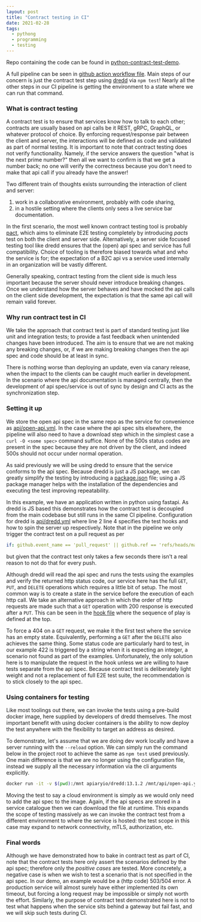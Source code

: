 ```yaml
---
layout: post
title: "Contract testing in CI"
date: 2021-02-28
tags:
  - pythong
  - programming
  - testing
---
```


Repo containing the code can be found in [python-contract-test-demo](https://github.com/edwintye/python-contract-test-demo).

A full pipeline can be seen in [github action workflow file](https://github.com/edwintye/python-contract-test-demo/blob/main/.github/workflows/main.yml).
Main steps of our concern is just the contract test step using [dredd](https://dredd.io) via `npm test`!
Nearly all the other steps in our CI pipeline is getting the environment to a state where we can run that command.

### What is contract testing

A contract test is to ensure that services know how to talk to each other; contracts are usually based on api calls
be it REST, gRPC, GraphQL, or whatever protocol of choice.  By enforcing request/response pair between
the client and server, the interactions will be defined as code and validated as part of normal testing.  It
is important to note that contract testing does not verify functionality.  Namely, if the service answers
the question "what is the next prime number?" then all we want to confirm is that we get a number back;
no one will verify the correctness because you don't need to make that api call if you already have the answer!

Two different train of thoughts exists surrounding the interaction of client and server:
  1. work in a collaborative environment, probably with code sharing,
  2. in a hostile setting where the clients only sees a live service bar documentation.

In the first scenario, the most well known contract testing tool is probably [pact](https://pact.io), which aims
to eliminate E2E testing completely by introducing *pacts* test on both the client and server side.
Alternatively, a server side focused testing tool like dredd ensures that the (open) api spec
and service has full compatibility.  Choice of tooling is therefore biased towards what and who the service is for;
the expectation of a B2C api vs a service used internally in an organization will be vastly different.

Generally speaking, contract testing from the client side is much less important because the server should
never introduce breaking changes. Once we understand how the server behaves and have mocked the api calls
on the client side development, the expectation is that the same api call will remain valid forever.  

### Why run contract test in CI

We take the approach that contract test is part of standard testing just like unit and integration tests; to provide
a fast feedback when unintended changes have been introduced. The aim is to ensure that we are not making
any breaking changes, or,
if we are making breaking changes then the api spec and code should be at least in sync. 

There is nothing worse than deploying an update, even via canary release, when the impact to the clients
can be caught much earlier in development.  In the scenario where the api documentation is managed
centrally, then the development of api spec/service is out of sync by design and CI acts as the synchronization
step.  

### Setting it up

We store the open api spec in the same repo as the service for convenience as 
[api/open-api.yml](https://github.com/edwintye/python-contract-test-demo/blob/main/api/open-api.yml).
In the case where the api spec sits elsewhere, the pipeline will also need to have a download step
which in the simplest case a `curl -O <some spec>` command suffice.  None of the 500s status codes are
present in the spec because they are not driven by the client, and indeed 500s should not
occur under normal operation.

As said previously we will be using dredd to ensure that the service conforms to the api spec.  Because dredd
is just a JS package, we can greatly simplify the testing by introducing a
[package.json](https://github.com/edwintye/python-contract-test-demo/blob/main/package.json) file;
using a JS package manager helps with the 
installation of the dependencies and executing the test improving repeatability.

In this example, we have an application written in python using fastapi.  As dredd is JS based this demonstrates
how the contract test is decoupled from the main codebase but still runs in the same CI pipeline.
Configuration for dredd is
[api/dredd.yml](https://github.com/edwintye/python-contract-test-demo/blob/main/api/dredd.yml) where line 2
line 4 specifies the test hooks and how to spin the server up respectively.
Note that in the pipeline we only trigger the contract test on a pull request as per

```yaml
if: github.event_name == 'pull_request' || github.ref == 'refs/heads/main'
```

but given that the contract test only takes a few seconds there isn't a real reason to not do that for
every push.

Although dredd will read the api spec and runs the tests using the examples and verify the returned
http status code, our service here has the full `GET`, `PUT`, and `DELETE` operations which requires
a little bit of setup.  The most common way is to create a state in the service before the execution
of each http call.  We take an alternative approach in which the order of http requests are
made such that a `GET` operation with 200 response is executed after a `PUT`.  This can be seen in
the [hook file](https://github.com/edwintye/python-contract-test-demo/blob/main/api/hooks.js)
where the sequence of play is defined at the top.

To force a 404 on a `GET` request, we make it the first test where the service has an empty state.
Equivalently, performing a `GET` after the `DELETE` also achieves the same thing.
Some status code are particularly hard to test, in our example 422 is triggered by a string
when it is expecting an integer, a scenario not found as part of the examples.
Unfortunately, the only solution here is to manipulate the request in the hook unless we are willing to
have tests separate from the api spec.  Because contract test is deliberately light weight and not a
replacement of full E2E test suite, the recommendation is to stick closely to the api spec.  

### Using containers for testing

Like most toolings out there, we can invoke the tests using a pre-build docker image, here supplied by
developers of dredd themselves.  The most important benefit with using docker containers is the ability
to now deploy the test anywhere with the flexibility to target an address as desired.

To demonstrate, let's assume that we are doing dev work locally and have a server running with the `--reload` option.
We can simply run the command below in the project root to achieve the same as
`npm test` used previously.  One main difference is that we are no longer using the configuration file,
instead we supply all the necessary information via the cli arguments explicitly.  

```bash
docker run -it -v $(pwd):/mnt apiaryio/dredd:13.1.2 /mnt/api/open-api.yaml localhost:8000 --hooksfile=/mnt/api/hooks.js
```

Moving the test to say a cloud environment is simply as we would only need to add the api spec to the image.  Again,
if the api specs are stored in a service catalogue then we can download the file at runtime. This expands the
scope of testing massively as we can invoke the contract test from a different environment to where the service
is hosted: the test scope in this case may expand to network connectivity, mTLS, authorization, etc.

### Final words

Although we have demonstrated how to bake in contract test as part of CI, note that the contract tests here only
assert the scenarios defined by the api spec; therefore only the *positive cases* are tested.  More concretely,
a negative case is when we wish to test a scenario that is not specified in the api spec.  In our demo, an
example would be a (http code) 503/504 error.  A production service will almost surely have either implemented
its own timeout, but forcing a long request may be impossible or simply not worth the effort.
Similarly, the purpose of contract test demonstrated here is not to test what happens when the service sits
behind a gateway but fail fast, and we will skip such tests during CI.  
